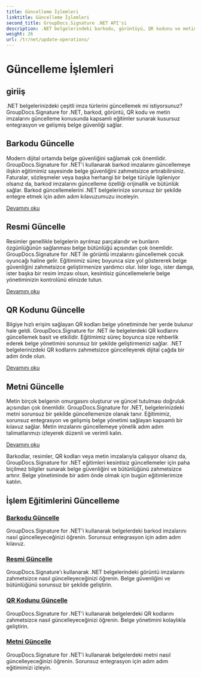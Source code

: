 ```yaml
---
title: Güncelleme İşlemleri
linktitle: Güncelleme İşlemleri
second_title: GroupDocs.Signature .NET API'si
description: .NET belgelerindeki barkodu, görüntüyü, QR kodunu ve metin imzalarını GroupDocs.Signature for .NET eğitimleriyle güncelleyin. Belge güvenliğini ve yönetimini geliştirin.
weight: 26
url: /tr/net/update-operations/
---
```


# Güncelleme İşlemleri

## giriiş

.NET belgelerinizdeki çeşitli imza türlerini güncellemek mi istiyorsunuz? GroupDocs.Signature for .NET, barkod, görüntü, QR kodu ve metin imzalarını güncelleme konusunda kapsamlı eğitimler sunarak kusursuz entegrasyon ve gelişmiş belge güvenliği sağlar.

## Barkodu Güncelle
Modern dijital ortamda belge güvenliğini sağlamak çok önemlidir. GroupDocs.Signature for .NET'i kullanarak barkod imzalarını güncellemeye ilişkin eğitimimiz sayesinde belge güvenliğini zahmetsizce artırabilirsiniz. Faturalar, sözleşmeler veya başka herhangi bir belge türüyle ilgileniyor olsanız da, barkod imzalarını güncelleme özelliği orijinallik ve bütünlük sağlar. Barkod güncellemelerini .NET belgelerinize sorunsuz bir şekilde entegre etmek için adım adım kılavuzumuzu inceleyin.

[Devamını oku](./update-barcode/)

## Resmi Güncelle
Resimler genellikle belgelerin ayrılmaz parçalarıdır ve bunların özgünlüğünün sağlanması belge bütünlüğü açısından çok önemlidir. GroupDocs.Signature for .NET ile görüntü imzalarını güncellemek çocuk oyuncağı haline gelir. Eğitimimiz süreç boyunca size yol göstererek belge güvenliğini zahmetsizce geliştirmenize yardımcı olur. İster logo, ister damga, ister başka bir resim imzası olsun, kesintisiz güncellemelerle belge yönetiminizin kontrolünü elinizde tutun.

[Devamını oku](./update-image/)

## QR Kodunu Güncelle
Bilgiye hızlı erişim sağlayan QR kodları belge yönetiminde her yerde bulunur hale geldi. GroupDocs.Signature for .NET ile belgelerdeki QR kodlarını güncellemek basit ve etkilidir. Eğitimimiz süreç boyunca size rehberlik ederek belge yönetimini sorunsuz bir şekilde geliştirmenizi sağlar. .NET belgelerinizdeki QR kodlarını zahmetsizce güncelleyerek dijital çağda bir adım önde olun.

[Devamını oku](./update-qr-code/)

## Metni Güncelle
Metin birçok belgenin omurgasını oluşturur ve güncel tutulması doğruluk açısından çok önemlidir. GroupDocs.Signature for .NET, belgelerinizdeki metni sorunsuz bir şekilde güncellemenize olanak tanır. Eğitimimiz, sorunsuz entegrasyon ve gelişmiş belge yönetimi sağlayan kapsamlı bir kılavuz sağlar. Metin imzalarını güncellemeye yönelik adım adım talimatlarımızı izleyerek düzenli ve verimli kalın.

[Devamını oku](./update-text/)

Barkodlar, resimler, QR kodları veya metin imzalarıyla çalışıyor olsanız da, GroupDocs.Signature for .NET eğitimleri kesintisiz güncellemeler için paha biçilmez bilgiler sunarak belge güvenliğini ve bütünlüğünü zahmetsizce artırır. Belge yönetiminde bir adım önde olmak için bugün eğitimlerimize katılın.
## İşlem Eğitimlerini Güncelleme
### [Barkodu Güncelle](./update-barcode/)
GroupDocs.Signature for .NET'i kullanarak belgelerdeki barkod imzalarını nasıl güncelleyeceğinizi öğrenin. Sorunsuz entegrasyon için adım adım kılavuz.
### [Resmi Güncelle](./update-image/)
GroupDocs.Signature'ı kullanarak .NET belgelerindeki görüntü imzalarını zahmetsizce nasıl güncelleyeceğinizi öğrenin. Belge güvenliğini ve bütünlüğünü sorunsuz bir şekilde geliştirin.
### [QR Kodunu Güncelle](./update-qr-code/)
GroupDocs.Signature for .NET'i kullanarak belgelerdeki QR kodlarını zahmetsizce nasıl güncelleyeceğinizi öğrenin. Belge yönetimini kolaylıkla geliştirin.
### [Metni Güncelle](./update-text/)
GroupDocs.Signature for .NET'i kullanarak belgelerdeki metni nasıl güncelleyeceğinizi öğrenin. Sorunsuz entegrasyon için adım adım eğitimimizi izleyin.